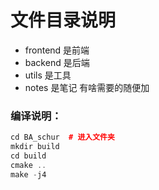 # 文件目录说明

- frontend 是前端
- backend 是后端
- utils 是工具
- notes 是笔记 有啥需要的随便加

### 编译说明：

```c++
cd BA_schur  # 进入文件夹
mkdir build   
cd build
cmake ..
make -j4    
```

